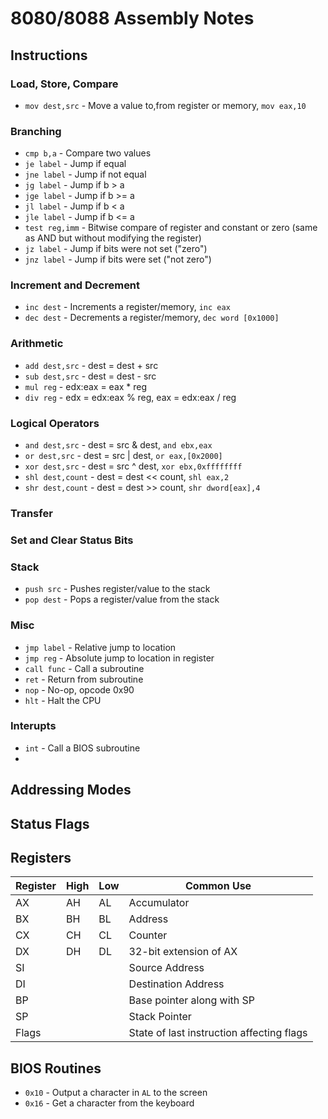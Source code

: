 # 8080/8088 Assembly Notes

## Instructions

### Load, Store, Compare

- `mov dest,src` - Move a value to,from register or memory, `mov eax,10`

### Branching

- `cmp b,a` - Compare two values
- `je label` - Jump if equal
- `jne label` - Jump if not equal
- `jg label` - Jump if b > a
- `jge label` - Jump if b >= a
- `jl label` - Jump if b < a
- `jle label` - Jump if b <= a
- `test reg,imm` - Bitwise compare of register and constant or zero (same as AND but without modifying the register)
- `jz label` - Jump if bits were not set ("zero")
- `jnz label` - Jump if bits were set ("not zero")

### Increment and Decrement

- `inc dest` - Increments a register/memory, `inc eax`
- `dec dest` - Decrements a register/memory, `dec word [0x1000]`

### Arithmetic

- `add dest,src` - dest = dest + src
- `sub dest,src` - dest = dest - src
- `mul reg` - edx:eax = eax * reg
- `div reg` - edx = edx:eax % reg, eax = edx:eax / reg

### Logical Operators

- `and dest,src` - dest = src & dest, `and ebx,eax`
- `or dest,src` - dest = src | dest, `or eax,[0x2000]`
- `xor dest,src` - dest = src ^ dest, `xor ebx,0xffffffff`
- `shl dest,count` - dest = dest << count, `shl eax,2`
- `shr dest,count` - dest = dest >> count, `shr dword[eax],4`

### Transfer

### Set and Clear Status Bits

### Stack

- `push src` - Pushes register/value to the stack
- `pop dest` - Pops a register/value from the stack

### Misc

- `jmp label` - Relative jump to location
- `jmp reg` - Absolute jump to location in register
- `call func` - Call a subroutine
- `ret` - Return from subroutine
- `nop` - No-op, opcode 0x90
- `hlt` - Halt the CPU

### Interupts

- `int` - Call a BIOS subroutine
-
## Addressing Modes

## Status Flags

## Registers

| Register | High | Low | Common Use |
| -------- | ---- | --- | ---------- |
| AX       | AH   | AL  | Accumulator |
| BX       | BH   | BL  | Address |
| CX       | CH   | CL  | Counter |
| DX       | DH   | DL  | 32-bit extension of AX |
| SI       |      |     | Source Address |
| DI       |      |     | Destination Address |
| BP       |      |     | Base pointer along with SP |
| SP       |      |     | Stack Pointer |
| Flags    |      |     | State of last instruction affecting flags |

## BIOS Routines

- `0x10` - Output a character in `AL` to the screen
- `0x16` - Get a character from the keyboard